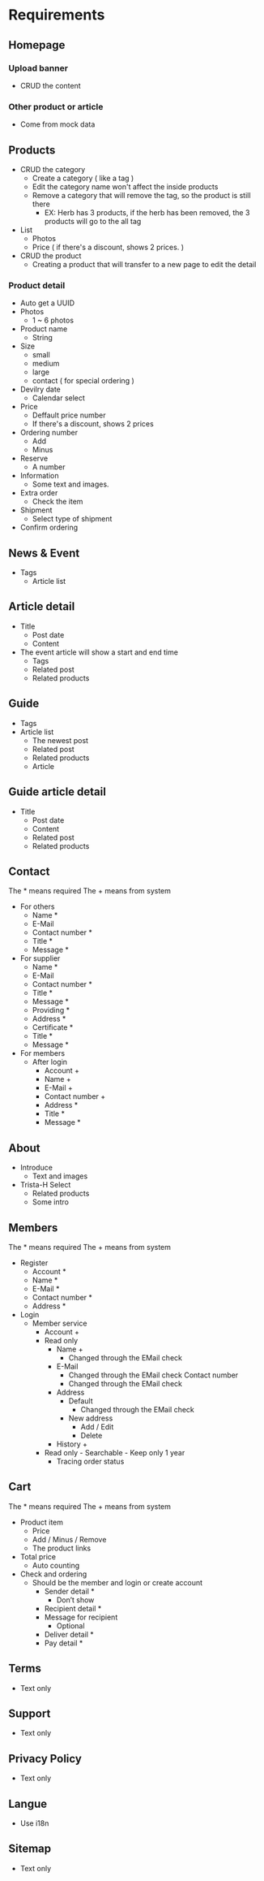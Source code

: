 # Requirements

## Homepage
### Upload banner
- CRUD the content

### Other product or article
- Come from mock data 

## Products
- CRUD the category
   - Create a category ( like a tag )
   - Edit the category name won't affect the inside products
   - Remove a category that will remove the tag, so the product is still there
     - EX: Herb has 3 products, if the herb has been removed, the 3 products will go to the all tag
- List
  - Photos
  - Price ( if there's a discount, shows 2 prices. )
- CRUD the product
  - Creating a product that will transfer to a new page to edit the detail

### Product detail
- Auto get a UUID
- Photos
  - 1 ~ 6 photos
- Product name
  - String
- Size
  - small
  - medium
  - large
  - contact ( for special ordering )
- Devilry date
  - Calendar select
- Price
  - Deffault price number
  - If there's a discount, shows 2 prices
- Ordering number
  - Add
  - Minus
- Reserve
  - A number
- Information
  - Some text and images.
- Extra order
  - Check the item
- Shipment
   - Select type of shipment
- Confirm ordering

## News & Event
- Tags
  - Article list
		
## Article detail
- Title
  - Post date
  - Content
- The event article will show a start and end time
	- Tags
	 - Related post
	 - Related products

## Guide
- Tags
- Article list
	- The newest post
	- Related post
	- Related products
	- Article

## Guide article detail
- Title
  - Post date
  - Content
  - Related post
  - Related products

## Contact
The * means required
The + means from system
- For others
	- Name *
	- E-Mail
	- Contact number *
	- Title  *
	- Message *
- For supplier
	- Name *
	- E-Mail
	- Contact number *
	- Title  *
	- Message *
	- Providing *
	- Address *
	- Certificate *
	- Title *
	- Message *
- For members
	- After login
		- Account +
		- Name +
		- E-Mail +
		- Contact number +
		- Address *
		- Title *
		- Message *

## About
- Introduce
  - Text and images
- Trista-H Select
	- Related products
  - Some intro

## Members
The * means required
The + means from system
- Register
	- Account * 
	- Name * 
	- E-Mail * 
	- Contact number * 
	- Address * 
- Login
	- Member service
		- Account + 
      - Read only
		- Name + 
			- Changed through the EMail check
		- E-Mail
			- Changed through the EMail check
			Contact number
			- Changed through the EMail check
		- Address
			- Default
				- Changed through the EMail check
			- New address
				- Add / Edit
				- Delete
		- History + 
      - Read only
			- Searchable
			- Keep only 1 year
		- Tracing order status

## Cart
The * means required
The + means from system
- Product item
	- Price
	- Add / Minus / Remove
	- The product links
- Total price
	- Auto counting
- Check and ordering
	- Should be the member and login or create account
		- Sender detail * 
			- Don’t show
		- Recipient detail * 
		- Message for recipient
			- Optional
		- Deliver detail * 
		- Pay detail * 
## Terms
- Text only
## Support
- Text only
## Privacy Policy
- Text only
## Langue
- Use i18n
## Sitemap
- Text only